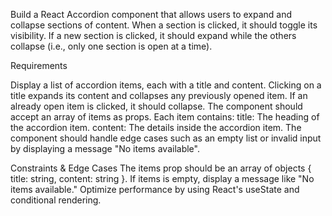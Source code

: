 Build a React Accordion component that allows users to expand and collapse sections of content. When a section is clicked, it should toggle its visibility. If a new section is clicked, it should expand while the others collapse (i.e., only one section is open at a time).

Requirements

Display a list of accordion items, each with a title and content.
Clicking on a title expands its content and collapses any previously opened item.
If an already open item is clicked, it should collapse.
The component should accept an array of items as props. Each item contains:
    title: The heading of the accordion item.
    content: The details inside the accordion item.
The component should handle edge cases such as an empty list or invalid input by displaying a message "No items available".


Constraints & Edge Cases
The items prop should be an array of objects { title: string, content: string }.
If items is empty, display a message like "No items available."
Optimize performance by using React's useState and conditional rendering.